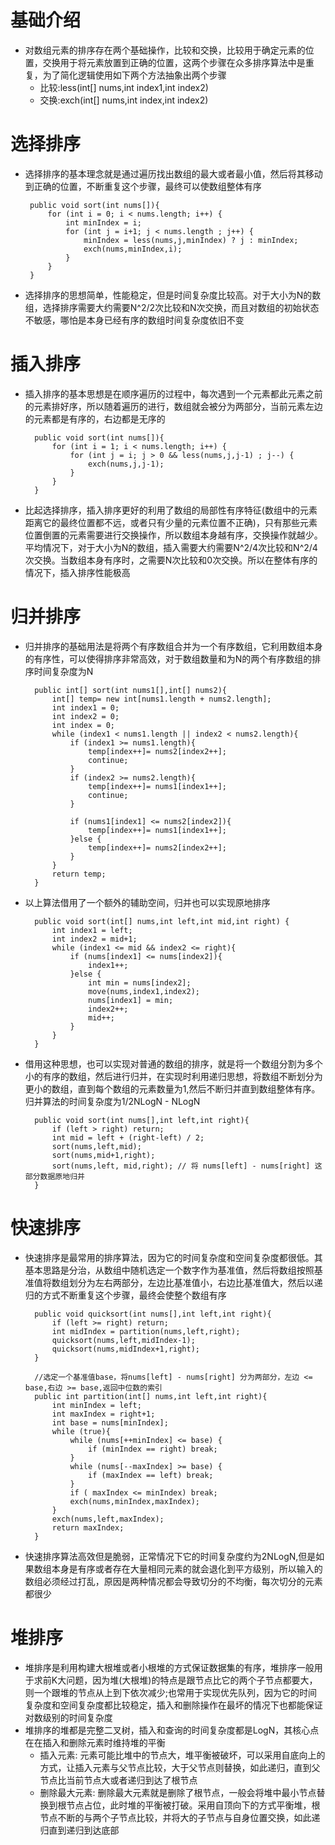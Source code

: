 # 基础介绍
+ 对数组元素的排序存在两个基础操作，比较和交换，比较用于确定元素的位置，交换用于将元素放置到正确的位置，这两个步骤在众多排序算法中是重复，为了简化逻辑使用如下两个方法抽象出两个步骤
    - 比较:less(int[] nums,int index1,int index2)
    - 交换:exch(int[] nums,int index,int index2)

# 选择排序
+  选择排序的基本理念就是通过遍历找出数组的最大或者最小值，然后将其移动到正确的位置，不断重复这个步骤，最终可以使数组整体有序

        public void sort(int nums[]){
            for (int i = 0; i < nums.length; i++) {
                int minIndex = i;
                for (int j = i+1; j < nums.length ; j++) {
                    minIndex = less(nums,j,minIndex) ? j : minIndex;
                    exch(nums,minIndex,i);
                }
            }
        }
+ 选择排序的思想简单，性能稳定，但是时间复杂度比较高。对于大小为N的数组，选择排序需要大约需要N^2/2次比较和N次交换，而且对数组的初始状态不敏感，哪怕是本身已经有序的数组时间复杂度依旧不变

# 插入排序
+ 插入排序的基本思想是在顺序遍历的过程中，每次遇到一个元素都此元素之前的元素排好序，所以随着遍历的进行，数组就会被分为两部分，当前元素左边的元素都是有序的，右边都是无序的

        public void sort(int nums[]){
            for (int i = 1; i < nums.length; i++) {
                for (int j = i; j > 0 && less(nums,j,j-1) ; j--) {
                    exch(nums,j,j-1);
                }
            }
        }
+ 比起选择排序，插入排序更好的利用了数组的局部性有序特征(数组中的元素距离它的最终位置都不远，或者只有少量的元素位置不正确)，只有那些元素位置倒置的元素需要进行交换操作，所以数组本身越有序，交换操作就越少。平均情况下，对于大小为N的数组，插入需要大约需要N^2/4次比较和N^2/4次交换。当数组本身有序时，之需要N次比较和0次交换。所以在整体有序的情况下，插入排序性能极高

# 归并排序
+ 归并排序的基础用法是将两个有序数组合并为一个有序数组，它利用数组本身的有序性，可以使得排序非常高效，对于数组数量和为N的两个有序数组的排序时间复杂度为N

        public int[] sort(int nums1[],int[] nums2){
            int[] temp= new int[nums1.length + nums2.length];
            int index1 = 0;
            int index2 = 0;
            int index = 0;
            while (index1 < nums1.length || index2 < nums2.length){
                if (index1 >= nums1.length){
                    temp[index++]= nums2[index2++];
                    continue;
                }
                if (index2 >= nums2.length){
                    temp[index++]= nums1[index1++];
                    continue;
                }

                if (nums1[index1] <= nums2[index2]){
                    temp[index++]= nums1[index1++];
                }else {
                    temp[index++]= nums2[index2++];
                }
            }
            return temp;
        }
+ 以上算法借用了一个额外的辅助空间，归并也可以实现原地排序

        public void sort(int[] nums,int left,int mid,int right) {
            int index1 = left;
            int index2 = mid+1;
            while (index1 <= mid && index2 <= right){
                if (nums[index1] <= nums[index2]){
                    index1++;
                }else {
                    int min = nums[index2];
                    move(nums,index1,index2);
                    nums[index1] = min;
                    index2++;
                    mid++;
                }
            }
        }


+ 借用这种思想，也可以实现对普通的数组的排序，就是将一个数组分割为多个小的有序的数组，然后进行归并，在实现时利用递归思想，将数组不断划分为更小的数组，直到每个数组的元素数量为1,然后不断归并直到数组整体有序。归并算法的时间复杂度为1/2NLogN - NLogN

        public void sort(int nums[],int left,int right){
            if (left > right) return;
            int mid = left + (right-left) / 2;
            sort(nums,left,mid);
            sort(nums,mid+1,right);
            sort(nums,left, mid,right); // 将 nums[left] - nums[right] 这部分数据原地归并
        }
    
# 快速排序
+ 快速排序是最常用的排序算法，因为它的时间复杂度和空间复杂度都很低。其基本思路是分治，从数组中随机选定一个数字作为基准值，然后将数组按照基准值将数组划分为左右两部分，左边比基准值小，右边比基准值大，然后以递归的方式不断重复这个步骤，最终会使整个数组有序

        public void quicksort(int nums[],int left,int right){
            if (left >= right) return;
            int midIndex = partition(nums,left,right);
            quicksort(nums,left,midIndex-1);
            quicksort(nums,midIndex+1,right);
        }
        
        //选定一个基准值base，将nums[left] - nums[right] 分为两部分，左边 <= base,右边 >= base,返回中位数的索引
        public int partition(int[] nums,int left,int right){
            int minIndex = left;
            int maxIndex = right+1;
            int base = nums[minIndex];
            while (true){
                while (nums[++minIndex] <= base) {
                    if (minIndex == right) break;
                }
                while (nums[--maxIndex] >= base) {
                    if (maxIndex == left) break;
                }
                if ( maxIndex <= minIndex) break;
                exch(nums,minIndex,maxIndex);
            }
            exch(nums,left,maxIndex);
            return maxIndex;
        }
+ 快速排序算法高效但是脆弱，正常情况下它的时间复杂度约为2NLogN,但是如果数组本身是有序或者存在大量相同元素的就会退化到平方级别，所以输入的数组必须经过打乱，原因是两种情况都会导致切分的不均衡，每次切分的元素都很少

# 堆排序
+ 堆排序是利用构建大根堆或者小根堆的方式保证数据集的有序，堆排序一般用于求前K大问题，因为堆(大根堆)的特点是跟节点比它的两个子节点都要大，则一个跟堆的节点从上到下依次减少;也常用于实现优先队列，因为它的时间复杂度和空间复杂度都比较稳定，插入和删除操作在最坏的情况下也都能保证对数级别的时间复杂度
+ 堆排序的堆都是完整二叉树，插入和查询的时间复杂度都是LogN，其核心点在在插入和删除元素时维持堆的平衡
    - 插入元素: 元素可能比堆中的节点大，堆平衡被破坏，可以采用自底向上的方式，让插入元素与父节点比较，大于父节点则替换，如此递归，直到父节点比当前节点大或者递归到达了根节点
    - 删除最大元素: 删除最大元素就是删除了根节点，一般会将堆中最小节点替换到根节点占位，此时堆的平衡被打破。采用自顶向下的方式平衡堆，根节点不断的与两个子节点比较，并将大的子节点与自身位置交换，如此递归直到递归到达底部
